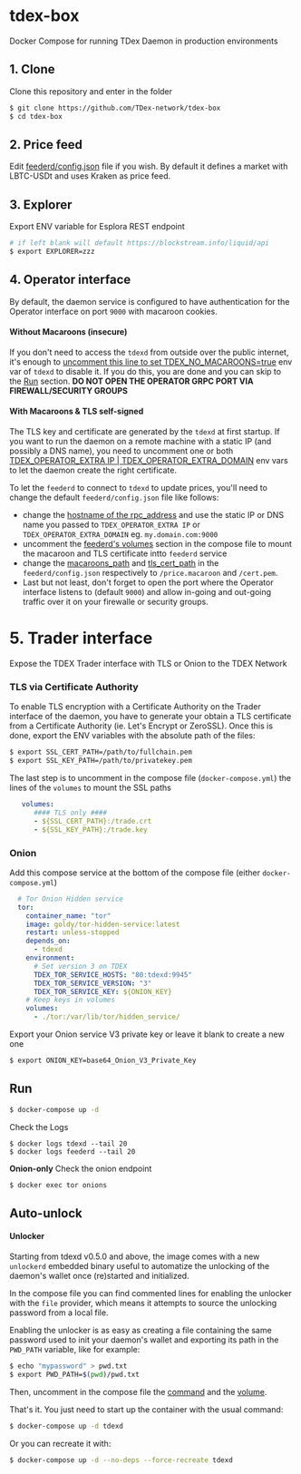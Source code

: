 # tdex-box
Docker Compose for running TDex Daemon in production environments

 

## 1. Clone 

Clone this repository and enter in the folder

```sh
$ git clone https://github.com/TDex-network/tdex-box
$ cd tdex-box
```

## 2. Price feed

Edit [feederd/config.json](https://github.com/TDex-network/tdex-feeder#config-file) file if you wish. By default it defines a market with LBTC-USDt and uses Kraken as price feed.  

## 3. Explorer

Export ENV variable for Esplora REST endpoint

```sh
# if left blank will default https://blockstream.info/liquid/api 
$ export EXPLORER=zzz
```

## 4. Operator interface


By default, the daemon service is configured to have authentication for the Operator interface on port `9000` with macaroon cookies. 


#### Without Macaroons (insecure)

If you don't need to access the `tdexd` from outside over the public internet, it's enough to [uncomment this line to set TDEX_NO_MACAROONS=true](docker-compose.yml#L18) env var of `tdexd` to disable it. If you do this, you are done and you can skip to the [Run](#run) section. **DO NOT OPEN THE OPERATOR GRPC PORT VIA FIREWALL/SECURITY GROUPS**



#### With Macaroons & TLS self-signed

The TLS key and certificate are generated by the `tdexd` at first startup. 
If you want to run the daemon on a remote machine with a static IP (and possibly a DNS name), you need to uncomment one or both [TDEX_OPERATOR_EXTRA IP | TDEX_OPERATOR_EXTRA_DOMAIN](docker-compose.yml#L21) env vars to let the daemon create the right certificate.


To let the `feederd` to connect to `tdexd` to update prices, you'll need to change the default `feederd/config.json` file like follows:

- change the [hostname of the rpc_address](feederd/config.json#L13) and use the static IP or DNS name you passed to `TDEX_OPERATOR_EXTRA IP` or  `TDEX_OPERATOR_EXTRA_DOMAIN` eg. `my.domain.com:9000`
- uncomment the [feederd's volumes](docker-compose.yml#54) section in the compose file to mount the macaroon and TLS certificate intto `feederd` service
- change the [macaroons_path](feederd/config.json#L11) and [tls_cert_path](feederd/config.json#L12) in the `feederd/config.json` respectively to `/price.macaroon` and `/cert.pem`.
- Last but not least, don't forget to open the port where the Operator interface listens to (default `9000`) and allow in-going and out-going traffic over it on your firewalle or security groups.


# 5. Trader interface  
Expose the TDEX Trader interface with TLS or Onion to the TDEX Network

### TLS via Certificate Authority

To enable TLS encryption with a Certificate Authority on the Trader interface of the daemon, you have to generate your obtain a TLS certificate from a Certificate Authority (ie. Let's Encrypt or ZeroSSL). Once this is done, export the ENV variables with the absolute path of the files: 

```sh
$ export SSL_CERT_PATH=/path/to/fullchain.pem
$ export SSL_KEY_PATH=/path/to/privatekey.pem
```

The last step is to uncomment in the compose file (`docker-compose.yml`) the lines of the `volumes` to mount the SSL paths

```yml
   volumes:
      #### TLS only ####
      - ${SSL_CERT_PATH}:/trade.crt
      - ${SSL_KEY_PATH}:/trade.key
```

### Onion

Add this compose service at the bottom of the compose file (either `docker-compose.yml`)

```yml
  # Tor Onion Hidden service
  tor:
    container_name: "tor"
    image: goldy/tor-hidden-service:latest
    restart: unless-stopped
    depends_on:
      - tdexd
    environment:
      # Set version 3 on TDEX
      TDEX_TOR_SERVICE_HOSTS: "80:tdexd:9945"
      TDEX_TOR_SERVICE_VERSION: "3"
      TDEX_TOR_SERVICE_KEY: ${ONION_KEY}
    # Keep keys in volumes
    volumes:
      - ./tor:/var/lib/tor/hidden_service/
```

Export your Onion service V3 private key or leave it blank to create a new one

```sh
$ export ONION_KEY=base64_Onion_V3_Private_Key
```

## Run 

```sh
$ docker-compose up -d
```

Check the Logs

```
$ docker logs tdexd --tail 20
$ docker logs feederd --tail 20
```


**Onion-only** Check the onion endpoint

```sh
$ docker exec tor onions
```

## Auto-unlock

#### Unlocker

Starting from tdexd v0.5.0 and above, the image comes with a new `unlockerd` embedded binary useful to automatize the unlocking of the daemon's wallet once (re)started and initialized.

In the compose file you can find commented lines for enabling the unlocker with the `file` provider, which means it attempts to source the unlocking password from a local file.

Enabling the unlocker is as easy as creating a file containing the same password used to init your daemon's wallet and exporting its path in the `PWD_PATH` variable, like for example:

```bash
$ echo "mypassword" > pwd.txt
$ export PWD_PATH=$(pwd)/pwd.txt
```

Then, uncomment in the compose file the [command](docker-compose.yml#L34) and the [volume](docker-compose.yml#L42).

That's it. You just need to start up the container with the usual command:

```bash
$ docker-compose up -d tdexd
```

Or you can recreate it with:

```bash
$ docker-compose up -d --no-deps --force-recreate tdexd
```







